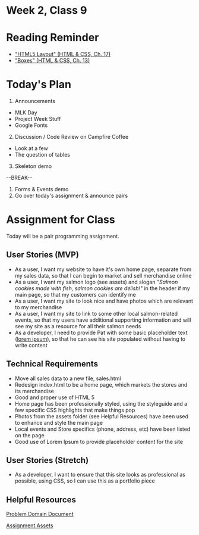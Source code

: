 # Week 2, Class 9

# Reading Reminder
* ["HTML5 Layout" (HTML & CSS, Ch. 17)]()
* ["Boxes" (HTML & CSS, Ch. 13)]()

# Today's Plan

1. Announcements
  - MLK Day
  - Project Week Stuff
  - Google Fonts
2. Discussion / Code Review on Campfire Coffee
  - Look at a few
  - The question of tables
3. Skeleton demo

--BREAK--

1. Forms & Events demo
2. Go over today's assignment & announce pairs

# Assignment for Class
Today will be a pair programming assignment.

## User Stories (MVP)
 - As a user, I want my website to have it's own home page, separate from my sales data, so that I can begin to market and sell merchandise online
 - As a user, I want my salmon logo (see assets) and slogan *"Salmon cookies made with fish, salmon cookies are delish!"* in the header if my main page, so that my customers can identify me
 - As a user, I want my site to look nice and have photos which are relevant to my merchandise
 - As a user, I want my site to link to some other local salmon-related events, so that my users have additional supporting information and will see my site as a resource for all their salmon needs
 - As a developer, I need to provide Pat with some basic placeholder text ([lorem ipsum](http://www.lipsum.com)), so that he can see his site populated without having to write content

## Technical Requirements
 - Move all sales data to a new file, sales.html
 - Redesign index.html to be a home page, which markets the stores and its merchandise
 - Good and proper use of HTML 5
 - Home page has been professionally styled, using the styleguide and a few specific CSS highlights that make things pop
 - Photos from the assets folder (see Helpful Resources) have been used to enhance and style the main page
 - Local events and Store specifics (phone, address, etc) have been listed on the page
 - Good use of Lorem Ipsum to provide placeholder content for the site

## User Stories (Stretch)
 - As a developer, I want to ensure that this site looks as professional as possible, using CSS, so I can use this as a portfolio piece

## Helpful Resources
[Problem Domain Document](week-2/support.md)

[Assignment Assets](week-2/assets)
